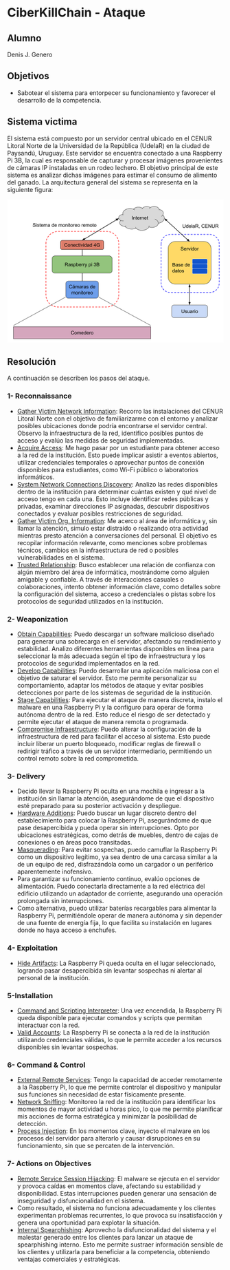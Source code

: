 # CiberKillChain - Ataque
## Alumno
Denis J. Genero
## Objetivos
- Sabotear el sistema para entorpecer su funcionamiento y favorecer el desarrollo de la competencia.

## Sistema victima
El sistema está compuesto por un servidor central ubicado en el CENUR Litoral Norte de la Universidad de la República (UdelaR) en la ciudad de Paysandú, Uruguay. Este servidor se encuentra conectado a una Raspberry Pi 3B, la cual es responsable de capturar y procesar imágenes provenientes de cámaras IP instaladas en un rodeo lechero. El objetivo principal de este sistema es analizar dichas imágenes para estimar el consumo de alimento del ganado. La arquitectura general del sistema se representa en la siguiente figura:

![Figura 1](Imagenes/Figura1.png)

## Resolución
A continuación se describen los pasos del ataque.

### 1- Reconnaissance
- [Gather Victim Network Information](https://attack.mitre.org/techniques/T1592/): Recorro las instalaciones del CENUR Litoral Norte con el objetivo de familiarizarme con el entorno y analizar posibles ubicaciones donde podría encontrarse el servidor central. Observo la infraestructura de la red, identifico posibles puntos de acceso y evalúo las medidas de seguridad implementadas.
- [Acquire Access](https://attack.mitre.org/techniques/T1650/): Me hago pasar por un estudiante para obtener acceso a la red de la institución. Esto puede implicar asistir a eventos abiertos, utilizar credenciales temporales o aprovechar puntos de conexión disponibles para estudiantes, como Wi-Fi público o laboratorios informáticos.
- [System Network Connections Discovery](https://attack.mitre.org/techniques/T1049/): Analizo las redes disponibles dentro de la institución para determinar cuántas existen y qué nivel de acceso tengo en cada una. Esto incluye identificar redes públicas y privadas, examinar direcciones IP asignadas, descubrir dispositivos conectados y evaluar posibles restricciones de seguridad.
- [Gather Victim Org. Information](https://attack.mitre.org/techniques/T1591/): Me acerco al área de informática y, sin llamar la atención, simulo estar distraído o realizando otra actividad mientras presto atención a conversaciones del personal. El objetivo es recopilar información relevante, como menciones sobre problemas técnicos, cambios en la infraestructura de red o posibles vulnerabilidades en el sistema.
- [Trusted Relationship](https://attack.mitre.org/techniques/T1199/): Busco establecer una relación de confianza con algún miembro del área de informática, mostrándome como alguien amigable y confiable. A través de interacciones casuales o colaboraciones, intento obtener información clave, como detalles sobre la configuración del sistema, acceso a credenciales o pistas sobre los protocolos de seguridad utilizados en la institución.

### 2- Weaponization
- [Obtain Capabilities](https://attack.mitre.org/techniques/T1588/): Puedo descargar un software malicioso diseñado para generar una sobrecarga en el servidor, afectando su rendimiento y estabilidad. Analizo diferentes herramientas disponibles en línea para seleccionar la más adecuada según el tipo de infraestructura y los protocolos de seguridad implementados en la red.
- [Develop Capabilities](https://attack.mitre.org/techniques/T1587/): Puedo desarrollar una aplicación maliciosa con el objetivo de saturar el servidor. Esto me permite personalizar su comportamiento, adaptar los métodos de ataque y evitar posibles detecciones por parte de los sistemas de seguridad de la institución.
- [Stage Capabilities](https://attack.mitre.org/techniques/T1608/): Para ejecutar el ataque de manera discreta, instalo el malware en una Raspberry Pi y la configuro para operar de forma autónoma dentro de la red. Esto reduce el riesgo de ser detectado y permite ejecutar el ataque de manera remota o programada.
- [Compromise Infraestructure](https://attack.mitre.org/techniques/T1584/): Puedo alterar la configuración de la infraestructura de red para facilitar el acceso al sistema. Esto puede incluir liberar un puerto bloqueado, modificar reglas de firewall o redirigir tráfico a través de un servidor intermediario, permitiendo un control remoto sobre la red comprometida.



### 3- Delivery
- Decido llevar la Raspberry Pi oculta en una mochila e ingresar a la institución sin llamar la atención, asegurándome de que el dispositivo esté preparado para su posterior activación y despliegue.
- [Hardware Additions](https://attack.mitre.org/techniques/T1200/): Puedo buscar un lugar discreto dentro del establecimiento para colocar la Raspberry Pi, asegurándome de que pase desapercibida y pueda operar sin interrupciones. Opto por ubicaciones estratégicas, como detrás de muebles, dentro de cajas de conexiones o en áreas poco transitadas.
- [Masquerading](https://attack.mitre.org/techniques/T1036/): Para evitar sospechas, puedo camuflar la Raspberry Pi como un dispositivo legítimo, ya sea dentro de una carcasa similar a la de un equipo de red, disfrazándola como un cargador o un periférico aparentemente inofensivo.
- Para garantizar su funcionamiento continuo, evalúo opciones de alimentación. Puedo conectarla directamente a la red eléctrica del edificio utilizando un adaptador de corriente, asegurando una operación prolongada sin interrupciones.
- Como alternativa, puedo utilizar baterías recargables para alimentar la Raspberry Pi, permitiéndole operar de manera autónoma y sin depender de una fuente de energía fija, lo que facilita su instalación en lugares donde no haya acceso a enchufes.

### 4- Exploitation
- [Hide Artifacts](https://attack.mitre.org/techniques/T1564/): La Raspberry Pi queda oculta en el lugar seleccionado, logrando pasar desapercibida sin levantar sospechas ni alertar al personal de la institución.


### 5-Installation
- [Command and Scripting Interpreter](https://attack.mitre.org/techniques/T1059/): Una vez encendida, la Raspberry Pi queda disponible para ejecutar comandos y scripts que permitan interactuar con la red.
- [Valid Accounts](https://attack.mitre.org/techniques/T1078/): La Raspberry Pi se conecta a la red de la institución utilizando credenciales válidas, lo que le permite acceder a los recursos disponibles sin levantar sospechas.

### 6- Command & Control
- [External Remote Services](https://attack.mitre.org/techniques/T1133/): Tengo la capacidad de acceder remotamente a la Raspberry Pi, lo que me permite controlar el dispositivo y manipular sus funciones sin necesidad de estar físicamente presente.
- [Network Sniffing](https://attack.mitre.org/techniques/T1040/): Monitoreo la red de la institución para identificar los momentos de mayor actividad u horas pico, lo que me permite planificar mis acciones de forma estratégica y minimizar la posibilidad de detección.
- [Process Injection](https://attack.mitre.org/techniques/T1055/): En los momentos clave, inyecto el malware en los procesos del servidor para alterarlo y causar disrupciones en su funcionamiento, sin que se percaten de la intervención.


### 7- Actions on Objectives
- [Remote Service Session Hijacking](https://attack.mitre.org/techniques/T1563/): El malware se ejecuta en el servidor y provoca caídas en momentos clave, afectando su estabilidad y disponibilidad. Estas interrupciones pueden generar una sensación de inseguridad y disfuncionalidad en el sistema.
- Como resultado, el sistema no funciona adecuadamente y los clientes experimentan problemas recurrentes, lo que provoca su insatisfacción y genera una oportunidad para explotar la situación.
- [Internal Spearphishing](https://attack.mitre.org/techniques/T1534/): Aprovecho la disfuncionalidad del sistema y el malestar generado entre los clientes para lanzar un ataque de spearphishing interno. Esto me permite sustraer información sensible de los clientes y utilizarla para beneficiar a la competencia, obteniendo ventajas comerciales y estratégicas.
